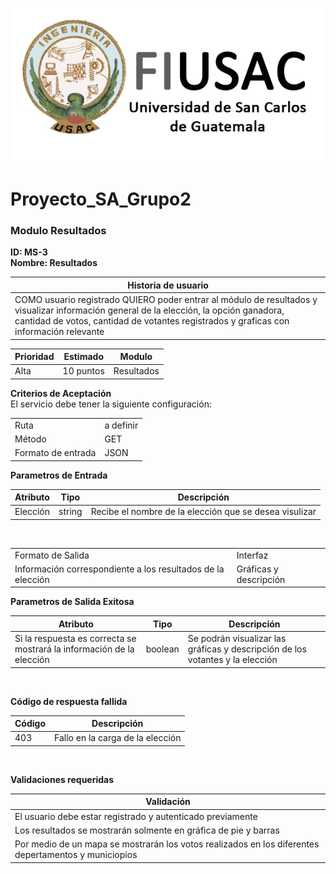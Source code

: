 ![Help Builder Web Site](../Logo.png)
# Proyecto_SA_Grupo2
### Modulo Resultados

**ID: MS-3**
<br>
**Nombre: Resultados**


<table>
<thead>
	<tr>
		<th>Historia de usuario</th>
	</tr>
</thead>
<tbody>
	<tr>
		<td>COMO usuario registrado QUIERO poder entrar al módulo de resultados y visualizar información general de la elección, la opción ganadora, cantidad de votos, cantidad de votantes registrados y graficas con información relevante</td>
	</tr>
</tbody>
</table>

<table>
<thead>
	<tr>
		<th>Prioridad</th>
		<th>Estimado</th>
		<th>Modulo</th>
	</tr>
</thead>
<tbody>
	<tr>
		<td>Alta</td>
		<td>10 puntos</td>
		<td>Resultados</td>
	</tr>
</tbody>
</table>



**Criterios de Aceptación**
<br>
El servicio debe tener la siguiente configuración:
<br>
<table>
<tbody>
	<tr>
	<td>Ruta</td>
	<td>a definir</td>
	</tr>
	<tr>
	<td>Método</td>
	<td>GET</td>
	</tr>
	<tr>
	<td>Formato de entrada</td>
	<td>JSON</td>
	</tr>
</tbody>
</table>


**Parametros de Entrada**
<table>
<thead>
	<tr>
		<th>Atributo</th>
		<th>Tipo</th>
		<th>Descripción</th>
	</tr>
</thead>
<tbody>
	<tr>
		<td>Elección</td> 
		<td>string</td>
		<td>Recibe el nombre de la elección que se desea visulizar</td>
</tbody>
</table>
<br>



<table>
<tbody>
	<tr>
	<td>Formato de Salida</td>
	<td>Interfaz</td>
	</tr>
	<tr>
	<td>Información correspondiente a los resultados de la elección</td>
	<td>Gráficas y descripción</td>
	</tr>
</tbody>
</table>

**Parametros de Salida Exitosa**
<table>
<thead>
	<tr>
		<th>Atributo</th>
		<th>Tipo</th>
		<th>Descripción</th>
	</tr>
</thead>
<tbody>
	<tr>
		<td>Si la respuesta es correcta se mostrará la información de la elección</td> 
		<td>boolean</td>
		<td>Se podrán visualizar las gráficas y descripción de los votantes y la elección</td>
	</tr>


</tbody>
</table>
<br>

**Código de respuesta fallida**
<table>
<thead>
	<tr>
		<th>Código</th>
		<th>Descripción</th>
	</tr>
</thead>
<tbody>
	<tr>
		<td>403</td> 
		<td>Fallo en la carga de la elección</td>
	</tr>
</tbody>
</table>
<br>

**Validaciones requeridas**
<table>
<thead>
	<tr>
		<th>Validación</th>
	</tr>
</thead>
<tbody>
	<tr>
		<td>El usuario debe estar registrado y autenticado previamente</td> 
    </tr>
    <tr>
        <td>Los resultados se mostrarán solmente en gráfica de pie y barras</td>
    </tr> 
    <tr>
        <td>Por medio de un mapa se mostrarán los votos realizados en los diferentes depertamentos y municiopios</td>
    </tr> 
</tbody>
</table>

<br>


